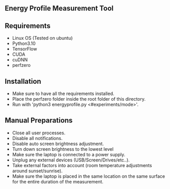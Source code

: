 ## Energy Profile Measurement Tool

## Requirements
- Linux OS (Tested on ubuntu)
- Python3.10
- TensorFlow
- CUDA
- cuDNN
- perfzero

## Installation
- Make sure to have all the requirements installed.
- Place the perfzero folder inside the root folder of this directory.
- Run with 'python3 energyprofile.py <#experiments/mode>'.

## Manual Preparations
- Close all user processes.
- Disable all notifications.
- Disable auto screen brightness adjustment.
- Turn down screen brightness to the lowest level
- Make sure the laptop is connected to a power supply.
- Unplug any external devices (USB/Screen/Drives/etc..).
- Take external factors into account (room temperature adjustments around sunset/sunrise).
- Make sure the laptop is placed in the same location on the same surface for the entire duration of the measurement.
